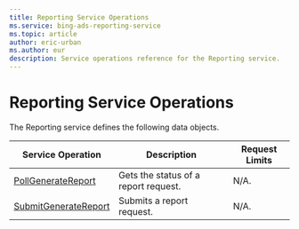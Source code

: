 ```yaml
---
title: Reporting Service Operations
ms.service: bing-ads-reporting-service
ms.topic: article
author: eric-urban
ms.author: eur
description: Service operations reference for the Reporting service.
---
```

# Reporting Service Operations
The Reporting service defines the following data objects.

|Service Operation|Description|Request Limits|
|---|---|---|
|[PollGenerateReport](pollgeneratereport.md)|Gets the status of a report request.|N/A.|
|[SubmitGenerateReport](submitgeneratereport.md)|Submits a report request.|N/A.|
